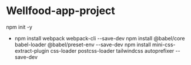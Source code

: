# Wellfood-app-project
npm init -y
* npm install webpack webpack-cli --save-dev
npm install @babel/core babel-loader @babel/preset-env --save-dev
npm install mini-css-extract-plugin css-loader postcss-loader tailwindcss autoprefixer --save-dev

